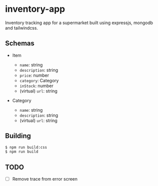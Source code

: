 # inventory-app
Inventory tracking app for a supermarket built using expressjs, mongodb and tailwindcss.

## Schemas
- Item
    + `name`: string
    + `description`: string
    + `price`: number
    + `category`: Category
    + `inStock`: number
    + (virtual) `url`: string

- Category
    + `name`: string
    + `description`: string
    + (virtual) `url`: string

## Building

``` sh
$ npm run build:css
$ npm run build
```

## TODO
- [ ] Remove trace from error screen
